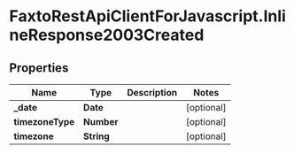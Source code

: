 # FaxtoRestApiClientForJavascript.InlineResponse2003Created

## Properties
Name | Type | Description | Notes
------------ | ------------- | ------------- | -------------
**_date** | **Date** |  | [optional] 
**timezoneType** | **Number** |  | [optional] 
**timezone** | **String** |  | [optional] 



